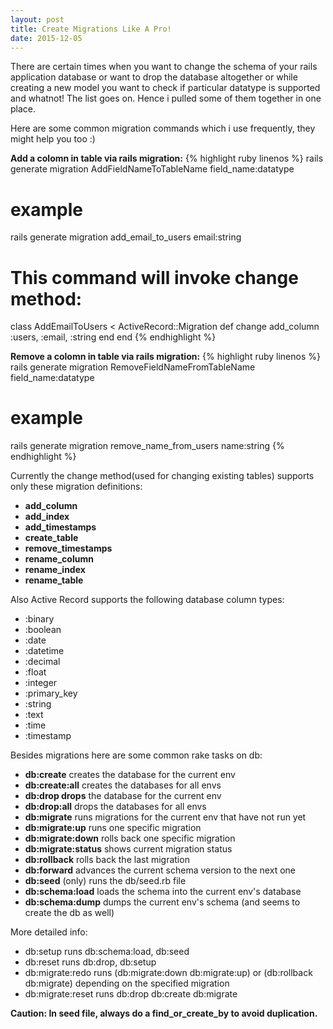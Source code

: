 ```yaml
---
layout: post
title: Create Migrations Like A Pro!
date: 2015-12-05
---
```


There are certain times when you want to change the schema of your rails application database or
want to drop the database altogether or while creating a new model you want to check if particular datatype is supported and whatnot! The list goes on. Hence i pulled some of them together in one place.

Here are some common migration commands which i use frequently, they might help you too :)

**Add a colomn in table via rails migration:**
{% highlight ruby linenos %}
  rails generate migration AddFieldNameToTableName field_name:datatype

  # example
  rails generate migration add_email_to_users email:string

  # This command will invoke change method:
  class AddEmailToUsers < ActiveRecord::Migration
    def change
      add_column :users, :email, :string
    end
  end
{% endhighlight %}

**Remove a colomn in table via rails migration:**
{% highlight ruby linenos %}
  rails generate migration RemoveFieldNameFromTableName field_name:datatype
  # example
  rails generate migration remove_name_from_users name:string
{% endhighlight %}

Currently the change method(used for changing existing tables) supports only these migration definitions:

* **add_column**
* **add_index**
* **add_timestamps**
* **create_table**
* **remove_timestamps**
* **rename_column**
* **rename_index**
* **rename_table**

Also Active Record supports the following database column types:

* :binary
* :boolean
* :date
* :datetime
* :decimal
* :float
* :integer
* :primary_key
* :string
* :text
* :time
* :timestamp

Besides migrations here are some common rake tasks on db:

* **db:create** creates the database for the current env
* **db:create:all** creates the databases for all envs
* **db:drop drops** the database for the current env
* **db:drop:all** drops the databases for all envs
* **db:migrate** runs migrations for the current env that have not run yet
* **db:migrate:up** runs one specific migration
* **db:migrate:down** rolls back one specific migration
* **db:migrate:status** shows current migration status
* **db:rollback** rolls back the last migration
* **db:forward** advances the current schema version to the next one
* **db:seed** (only) runs the db/seed.rb file
* **db:schema:load** loads the schema into the current env's database
* **db:schema:dump** dumps the current env's schema (and seems to create the db as well)

More detailed info:

* db:setup runs db:schema:load, db:seed
* db:reset runs db:drop, db:setup
* db:migrate:redo runs (db:migrate:down db:migrate:up) or (db:rollback db:migrate) depending on the specified migration
* db:migrate:reset runs db:drop db:create db:migrate

**Caution:
In seed file, always do a find_or_create_by to avoid duplication.**
